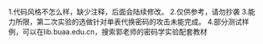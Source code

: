 1.代码风格不怎么样，缺少注释，后面会陆续修改。
2.仅供参考，请勿抄袭
3.能力所限，第二次实验的选做针对单表代换密码的攻击未能完成。
4.部分测试样例，可以在lib.buaa.edu.cn，搜索郭老师的密码学实验配套教材
